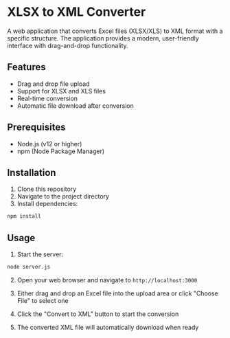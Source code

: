 # XLSX to XML Converter

A web application that converts Excel files (XLSX/XLS) to XML format with a specific structure. The application provides a modern, user-friendly interface with drag-and-drop functionality.

## Features

- Drag and drop file upload
- Support for XLSX and XLS files
- Real-time conversion
- Automatic file download after conversion

## Prerequisites

- Node.js (v12 or higher)
- npm (Node Package Manager)

## Installation

1. Clone this repository
2. Navigate to the project directory
3. Install dependencies:
```bash
npm install
```

## Usage

1. Start the server:
```bash
node server.js
```

2. Open your web browser and navigate to `http://localhost:3000`

3. Either drag and drop an Excel file into the upload area or click "Choose File" to select one

4. Click the "Convert to XML" button to start the conversion

5. The converted XML file will automatically download when ready
